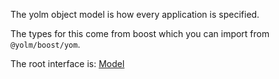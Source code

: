 The yolm object model is how every application is specified.

The types for this come from boost which you can import from `@yolm/boost/yom`.

The root interface is: [Model](./interfaces/Model)

